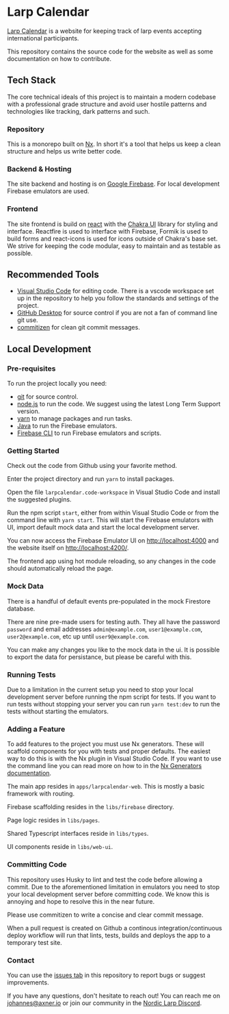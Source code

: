 # Larp Calendar

[Larp Calendar](https://larpcalendar.org/) is a website for keeping track of larp events accepting international participants.

This repository contains the source code for the website as well as some documentation on how to contribute.

## Tech Stack

The core technical ideals of this project is to maintain a modern codebase with a professional grade structure and avoid user hostile patterns and technologies like tracking, dark patterns and such.

### Repository

This is a monorepo built on [Nx](https://nx.dev). In short it's a tool that helps us keep a clean structure and helps us write better code.

### Backend & Hosting

The site backend and hosting is on [Google Firebase](https://firebase.google.com/). For local development Firebase emulators are used.

### Frontend

The site frontend is build on [react](https://reactjs.org/) with the [Chakra UI](https://chakra-ui.com/) library for styling and interface. Reactfire is used to interface with Firebase, Formik is used to build forms and react-icons is used for icons outside of Chakra's base set. We strive for keeping the code modular, easy to maintain and as testable as possible.

## Recommended Tools

- [Visual Studio Code](https://code.visualstudio.com/) for editing code. There is a vscode workspace set up in the repository to help you follow the standards and settings of the project.
- [GitHub Desktop](https://desktop.github.com/) for source control if you are not a fan of command line git use.
- [commitizen](https://github.com/commitizen/cz-cli) for clean git commit messages.

## Local Development

### Pre-requisites

To run the project locally you need:

- [git](https://git-scm.com/) for source control.
- [node.js](https://nodejs.org/en/) to run the code. We suggest using the latest Long Term Support version.
- [yarn](https://yarnpkg.com/) to manage packages and run tasks.
- [Java](https://openjdk.java.net/) to run the Firebase emulators.
- [Firebase CLI](https://firebase.google.com/docs/cli#install_the_firebase_cli) to run Firebase emulators and scripts.

### Getting Started

Check out the code from Github using your favorite method.

Enter the project directory and run `yarn` to install packages.

Open the file `larpcalendar.code-workspace` in Visual Studio Code and install the suggested plugins.

Run the npm script `start`, either from within Visual Studio Code or from the command line with `yarn start`. This will start the Firebase emulators with UI, import default mock data and start the local development server.

You can now access the Firebase Emulator UI on <http://localhost:4000> and the website itself on <http://localhost:4200/>.

The frontend app using hot module reloading, so any changes in the code should automatically reload the page.

### Mock Data

There is a handful of default events pre-populated in the mock Firestore database.

There are nine pre-made users for testing auth. They all have the password `password` and email addresses `admin@example.com`, `user1@example.com`, `user2@example.com`, etc up until `user9@example.com`.

You can make any changes you like to the mock data in the ui. It is possible to export the data for persistance, but please be careful with this.

### Running Tests

Due to a limitation in the current setup you need to stop your local development server before running the npm script for tests. If you want to run tests without stopping your server you can run `yarn test:dev` to run the tests without starting the emulators.

### Adding a Feature

To add features to the project you must use Nx generators. These will scaffold components for you with tests and proper defaults. The easiest way to do this is with the Nx plugin in Visual Studio Code. If you want to use the command line you can read more on how to in the [Nx Generators documentation](https://nx.dev/l/r/generators/using-schematics).

The main app resides in `apps/larpcalendar-web`. This is mostly a basic framework with routing.

Firebase scaffolding resides in the `libs/firebase` directory.

Page logic resides in `libs/pages`.

Shared Typescript interfaces reside in `libs/types`.

UI components reside in `libs/web-ui`.

### Committing Code

This repository uses Husky to lint and test the code before allowing a commit. Due to the aforementioned limitation in emulators you need to stop your local development server before committing code. We know this is annoying and hope to resolve this in the near future.

Please use commitizen to write a concise and clear commit message.

When a pull request is created on Github a continous integration/continuous deploy workflow will run that lints, tests, builds and deploys the app to a temporary test site.

### Contact

You can use the [issues tab](https://github.com/nordiclarp/larpcalendar/issues) in this repository to report bugs or suggest improvements.

If you have any questions, don't hesitate to reach out! You can reach me on [johannes@axner.io](mailto:johannes@axner.io) or join our community in the [Nordic Larp Discord](https://discord.gg/bGvAFDsDwV).
